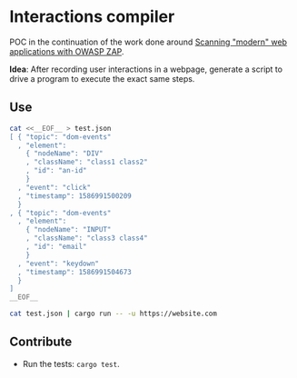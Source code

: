 # Interactions compiler

POC in the continuation of the work done around [Scanning "modern" web applications with OWASP ZAP](https://blog.xaviermaso.com/2018/10/01/Scanning-modern-web-applications-with-OWASP-ZAP.html).

**Idea**:
After recording user interactions in a webpage, generate a script to drive a program to execute the exact same steps.


## Use

```sh
cat <<__EOF__ > test.json
[ { "topic": "dom-events"
  , "element":
    { "nodeName": "DIV"
    , "className": "class1 class2"
    , "id": "an-id"
    }
  , "event": "click"
  , "timestamp": 1586991500209
  }
, { "topic": "dom-events"
  , "element":
    { "nodeName": "INPUT"
    , "className": "class3 class4"
    , "id": "email"
    }
  , "event": "keydown"
  , "timestamp": 1586991504673
  }
]
__EOF__

cat test.json | cargo run -- -u https://website.com
```

## Contribute

  * Run the tests: `cargo test`.
